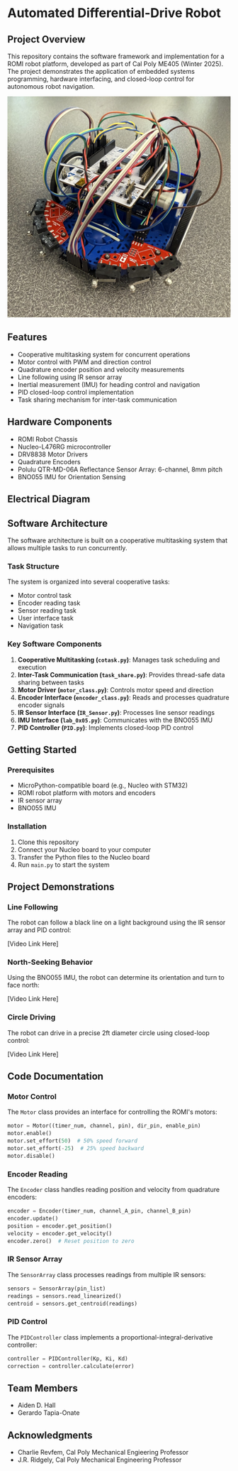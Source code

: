 # Automated Differential-Drive Robot

## Project Overview
This repository contains the software framework and implementation for a ROMI robot platform, developed as part of Cal Poly ME405 (Winter 2025). The project demonstrates the application of embedded systems programming, hardware interfacing, and closed-loop control for autonomous robot navigation.

![ROMI Robot](Romi.jpg)

## Features
- Cooperative multitasking system for concurrent operations
- Motor control with PWM and direction control
- Quadrature encoder position and velocity measurements
- Line following using IR sensor array
- Inertial measurement (IMU) for heading control and navigation
- PID closed-loop control implementation
- Task sharing mechanism for inter-task communication

## Hardware Components
- ROMI Robot Chassis
- Nucleo-L476RG microcontroller
- DRV8838 Motor Drivers
- Quadrature Encoders
- Polulu QTR-MD-06A Reflectance Sensor Array: 6-channel, 8mm pitch
- BNO055 IMU for Orientation Sensing

## Electrical Diagram

## Software Architecture
The software architecture is built on a cooperative multitasking system that allows multiple tasks to run concurrently.

### Task Structure
The system is organized into several cooperative tasks:
- Motor control task
- Encoder reading task
- Sensor reading task
- User interface task
- Navigation task

### Key Software Components
1. **Cooperative Multitasking (`cotask.py`)**: Manages task scheduling and execution
2. **Inter-Task Communication (`task_share.py`)**: Provides thread-safe data sharing between tasks
3. **Motor Driver (`motor_class.py`)**: Controls motor speed and direction
4. **Encoder Interface (`encoder_class.py`)**: Reads and processes quadrature encoder signals
5. **IR Sensor Interface (`IR_Sensor.py`)**: Processes line sensor readings
6. **IMU Interface (`lab_0x05.py`)**: Communicates with the BNO055 IMU
7. **PID Controller (`PID.py`)**: Implements closed-loop PID control

## Getting Started

### Prerequisites
- MicroPython-compatible board (e.g., Nucleo with STM32)
- ROMI robot platform with motors and encoders
- IR sensor array
- BNO055 IMU

### Installation
1. Clone this repository
2. Connect your Nucleo board to your computer
3. Transfer the Python files to the Nucleo board
4. Run `main.py` to start the system

## Project Demonstrations

### Line Following
The robot can follow a black line on a light background using the IR sensor array and PID control:

[Video Link Here]

### North-Seeking Behavior
Using the BNO055 IMU, the robot can determine its orientation and turn to face north:

[Video Link Here]

### Circle Driving
The robot can drive in a precise 2ft diameter circle using closed-loop control:

[Video Link Here]

## Code Documentation

### Motor Control
The `Motor` class provides an interface for controlling the ROMI's motors:
```python
motor = Motor((timer_num, channel, pin), dir_pin, enable_pin)
motor.enable()
motor.set_effort(50)  # 50% speed forward
motor.set_effort(-25)  # 25% speed backward
motor.disable()
```

### Encoder Reading
The `Encoder` class handles reading position and velocity from quadrature encoders:
```python
encoder = Encoder(timer_num, channel_A_pin, channel_B_pin)
encoder.update()
position = encoder.get_position()
velocity = encoder.get_velocity()
encoder.zero()  # Reset position to zero
```

### IR Sensor Array
The `SensorArray` class processes readings from multiple IR sensors:
```python
sensors = SensorArray(pin_list)
readings = sensors.read_linearized()
centroid = sensors.get_centroid(readings)
```

### PID Control
The `PIDController` class implements a proportional-integral-derivative controller:
```python
controller = PIDController(Kp, Ki, Kd)
correction = controller.calculate(error)
```

## Team Members
- Aiden D. Hall
- Gerardo Tapia-Onate

## Acknowledgments
- Charlie Revfem, Cal Poly Mechanical Engieering Professor
- J.R. Ridgely, Cal Poly Mechanical Engineering Professor

